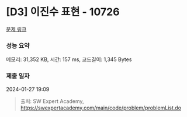 # [D3] 이진수 표현 - 10726 

[문제 링크](https://swexpertacademy.com/main/code/problem/problemDetail.do?contestProbId=AXRSXf_a9qsDFAXS) 

### 성능 요약

메모리: 31,352 KB, 시간: 157 ms, 코드길이: 1,345 Bytes

### 제출 일자

2024-01-27 19:09



> 출처: SW Expert Academy, https://swexpertacademy.com/main/code/problem/problemList.do